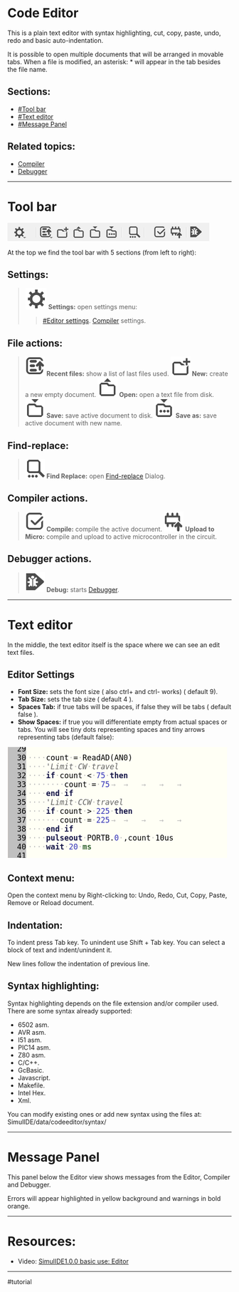 # Code Editor

This is a plain text editor with syntax highlighting, cut, copy, paste, undo, redo and basic auto-indentation.

It is possible to open multiple documents that will be arranged in movable tabs.
When a file is modified, an asterisk: * will appear in the tab besides the file name.

## Sections:
- [#Tool bar](#Tool%20bar)
- [#Text editor](#Text%20editor)
- [#Message Panel](#Message%20Panel)


## Related topics:
- [Compiler](2-Editor/Compiler.md)
- [Debugger](2-Editor/Debugger.md)

---

# Tool bar

![edit_toolbar](images/edit_toolbar.png)
<br>

At the top we find the tool bar with 5 sections (from left to right):

## Settings:
>  ![settings](images/settings.svg) **Settings:** open settings menu:
> > [#Editor settings](#Editor%20settings).
> > [Compiler](2-Editor/Compiler.md) settings.

## File actions:
 >  ![lastfiles](images/lastfiles.svg) **Recent files:** show a list of last files used.
 >  ![new](images/new.svg) **New:** create a new empty document.
 >  ![open](images/open.svg) **Open:** open a text file from disk.
 >  ![save](images/save.svg) **Save:** save active document to disk.
 >  ![saveas](images/saveas.svg) **Save as:** save active document with new name.

## Find-replace:
 >  ![find](images/find.svg) **Find Replace:** open [Find-replace](2-Editor/Find-replace.md) Dialog.

## Compiler actions.
 >  ![compile](images/compile.svg) **Compile:** compile the active document.
 >  ![upload](images/upload.svg) **Upload to Micro:** compile and upload to active microcontroller in the circuit.

## Debugger  actions.
 >  ![debug](images/debug.svg) **Debug:** starts [Debugger](2-Editor/Debugger.md).

---

# Text editor

In the middle, the text editor itself is the space where we can see an edit text files.

## Editor Settings

- **Font Size:** sets the font size ( also ctrl+ and ctrl- works) ( default 9).
- **Tab Size:** sets the tab size ( default 4 ).
- **Spaces Tab:** if true tabs will be spaces, if false they will be tabs ( default false ).
- **Show Spaces:** if true you will differentiate empty from actual spaces or tabs.
    You  will see tiny dots representing spaces
    and tiny arrows representing tabs (default false):

![show_spaces](images/show_spaces.png)

## Context menu:

Open the context menu by Right-clicking to: Undo, Redo, Cut, Copy, Paste, Remove or Reload document.

## Indentation:

To indent press Tab key.
To unindent use Shift + Tab key.
You can select a block of text and indent/unindent it.

New lines follow the indentation of previous line.

## Syntax highlighting:

Syntax highlighting depends on the file extension and/or compiler used.
There are some syntax already supported:
- 6502 asm.
- AVR asm.
- I51 asm.
- PIC14 asm.
- Z80 asm.
- C/C++.
- GcBasic.
- Javascript.
- Makefile.
- Intel Hex.
- Xml.

You can modify existing ones or add new syntax using the files at: SimulIDE/data/codeeditor/syntax/

---

# Message Panel

This panel below the Editor view shows messages from the Editor, Compiler and Debugger.

Errors will appear highlighted in yellow background and warnings in bold orange.

---

# Resources:

- Video: [SimulIDE1.0.0 basic use: Editor](https://www.youtube.com/watch?v=NRLeEmM2vkE)

---

#tutorial